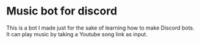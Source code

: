 # Music bot for discord
This is a bot I made just for the sake of learning how to make Discord bots. It can play music by taking a Youtube song link as input.
